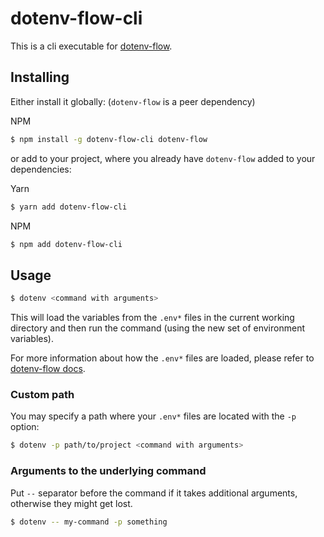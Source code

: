 # dotenv-flow-cli

This is a cli executable for [dotenv-flow](https://github.com/kerimdzhanov/dotenv-flow). 

## Installing

Either install it globally: (`dotenv-flow` is a peer dependency)

NPM
```bash
$ npm install -g dotenv-flow-cli dotenv-flow
```

or add to your project, where you already have `dotenv-flow` added to your dependencies:

Yarn
```bash
$ yarn add dotenv-flow-cli
```

NPM
```bash
$ npm add dotenv-flow-cli
```

## Usage

```bash
$ dotenv <command with arguments>
```

This will load the variables from the `.env*` files in the current working directory and then run the command (using the new set of environment variables).

For more information about how the `.env*` files are loaded, please refer to [dotenv-flow docs](https://github.com/kerimdzhanov/dotenv-flow).

### Custom path
You may specify a path where your `.env*` files are located with the `-p` option:
```bash
$ dotenv -p path/to/project <command with arguments>
```

### Arguments to the underlying command
Put `--` separator before the command if it takes additional arguments, otherwise they might get lost. 

```bash
$ dotenv -- my-command -p something
```
